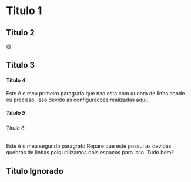 Titulo 1
=

## Titulo 2
:smile:

Titulo 3
-

#### Titulo 4
Este é o meu primeiro paragrafo que nao esta com quebra de linha aonde eu precisso. Isso devido as configuracoes realizadas aqui.
##### Titulo 5

###### Titulo 6
Este é o meu segundo paragrafo  Repare que este possui as devidas quebras de linhas pois utilizamos dois espacos para isso.  Tudo bem?

## Titulo Ignorado ##
